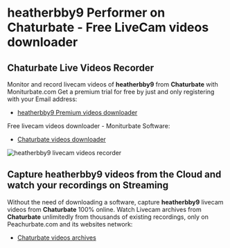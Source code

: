 # heatherbby9 Performer on Chaturbate - Free LiveCam videos downloader

## Chaturbate Live Videos Recorder

Monitor and record livecam videos of **heatherbby9** from **Chaturbate** with Moniturbate.com
Get a premium trial for free by just and only registering with your Email address:
* [heatherbby9 Premium videos downloader](https://moniturbate.com/request-demo-licence-key.html)

Free livecam videos downloader - Moniturbate Software:
* [Chaturbate videos downloader](https://moniturbate.com/moniturbate-download-software.html)

![heatherbby9 livecam videos recorder](https://peachurnet.com/templates/moniturbate-software.png)


## Capture heatherbby9 videos from the Cloud and watch your recordings on Streaming

Without the need of downloading a software, capture **heatherbby9** livecam videos from **Chaturbate** 100% online.
Watch Livecam archives from **Chaturbate** unlimitedly from thousands of existing recordings, only on Peachurbate.com and its websites network:
* [Chaturbate videos archives](https://peachurnet.com/)